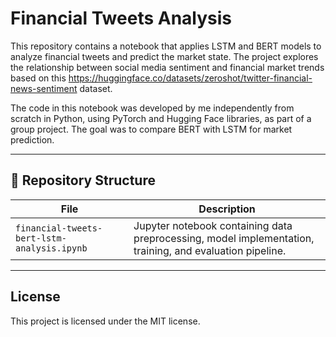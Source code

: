 # Financial Tweets Analysis

This repository contains a notebook that applies LSTM and BERT models to analyze financial tweets and predict the market state. The project explores the relationship between social media sentiment and financial market trends based on this https://huggingface.co/datasets/zeroshot/twitter-financial-news-sentiment dataset.

The code in this notebook was developed by me independently from scratch in Python, using PyTorch and Hugging Face libraries, as part of a group project. The goal was to compare BERT with LSTM for market prediction.

---

## 📂 Repository Structure

| File | Description |
|------|-------------|
| `financial-tweets-bert-lstm-analysis.ipynb` | Jupyter notebook containing data preprocessing, model implementation, training, and evaluation pipeline. |

---

## License

This project is licensed under the MIT license.